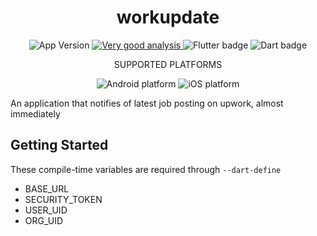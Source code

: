 <h1 align="center" style="text-align: center">workupdate</h1>

<p align="center">
  <img src="https://img.shields.io/badge/version-0.1.0-F08227?style=for-the-badge" alt="App Version">
    <a href="https://pub.dev/packages/very_good_analysis">
    <img src="https://img.shields.io/badge/style-very_good_analysis-B22C89.svg?style=for-the-badge" alt="Very good analysis" >
    </a>
  <img src="https://img.shields.io/badge/Flutter-informational?style=for-the-badge&logo=flutter&logoColor=00bded&color=015393" alt="Flutter badge">
  <img src="https://img.shields.io/badge/Dart-informational?style=for-the-badge&logo=dart&logoColor=2cb7f6&color=03589c" alt="Dart badge">
 </p>

<p align="center">SUPPORTED PLATFORMS</p>

<p align="center">
<img src="https://img.shields.io/badge/Android-informational?style=for-the-badge&logo=android&logoColor=34A853&color=03589c" alt="Android platform">
<img src="https://img.shields.io/badge/iOS-informational?style=for-the-badge&logo=apple&logoColor=000000&color=03589c" alt="iOS platform">
</p>

An application that notifies of latest job posting on upwork, almost immediately

## Getting Started

These compile-time variables are required through `--dart-define`

- BASE_URL
- SECURITY_TOKEN
- USER_UID
- ORG_UID


